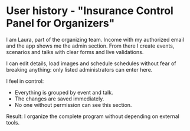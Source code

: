 # User history - "Insurance Control Panel for Organizers"

I am Laura, part of the organizing team. Income with my authorized email and the app shows me the admin section. From there I create events, scenarios and talks with clear forms and live validations.

I can edit details, load images and schedule schedules without fear of breaking anything: only listed administrators can enter here.

I feel in control:

- Everything is grouped by event and talk.
- The changes are saved immediately.
- No one without permission can see this section.

Result: I organize the complete program without depending on external tools.